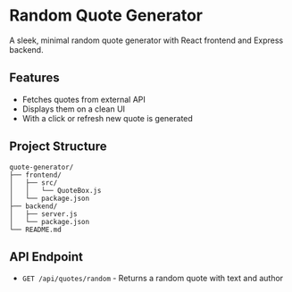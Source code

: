 # Random Quote Generator

A sleek, minimal random quote generator with React frontend and Express backend.

## Features

- Fetches quotes from external API
- Displays them on a clean UI
- With a click or refresh new quote is generated

## Project Structure

```
quote-generator/
├── frontend/
│   ├── src/
│   │   └── QuoteBox.js
│   └── package.json
├── backend/
│   ├── server.js
│   └── package.json
└── README.md
```

## API Endpoint

- `GET /api/quotes/random` - Returns a random quote with text and author
